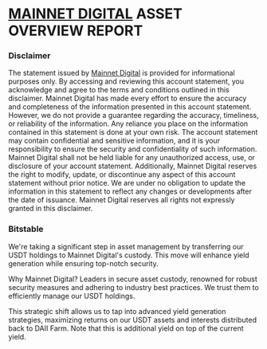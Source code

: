 # [MAINNET DIGITAL](https://mainnet.digital) ASSET OVERVIEW REPORT

### Disclaimer
The statement issued by [Mainnet Digital](https://mainnet.digital) is provided for informational purposes only. By accessing and reviewing 
this account statement, you acknowledge and agree to the terms and conditions outlined in this disclaimer. 
Mainnet Digital has made every effort to ensure the accuracy and completeness of the information presented in 
this account statement. However, we do not provide a guarantee regarding the accuracy, timeliness, or 
reliability of the information. Any reliance you place on the information contained in this statement is done at
your own risk. The account statement may contain confidential and sensitive information, and it is your 
responsibility to ensure the security and confidentiality of such information. Mainnet Digital shall not be held 
liable for any unauthorized access, use, or disclosure of your account statement. Additionally, Mainnet Digital 
reserves the right to modify, update, or discontinue any aspect of this account statement without prior notice. 
We are under no obligation to update the information in this statement to reflect any changes or developments 
after the date of issuance. Mainnet Digital reserves all rights not expressly granted in this disclaimer.

### Bitstable

We're taking a significant step in asset management by transferring our USDT holdings to Mainnet Digital's custody. This move will enhance yield generation while ensuring top-notch security.

Why Mainnet Digital? Leaders in secure asset custody, renowned for robust security measures and adhering to industry best practices. We trust them to efficiently manage our USDT holdings.

This strategic shift allows us to tap into advanced yield generation strategies, maximizing returns on our USDT assets and interests distributed back to DAII Farm. Note that this is additional yield on top of the current yield.
